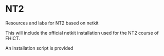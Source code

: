 # NT2
Resources and labs for NT2 based on netkit

This will include the official netkit installation used for 
the NT2 course of FHICT.

An installation script is provided

